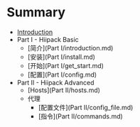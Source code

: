 # Summary

* [Introduction](README.md)
* Part I - Hiipack Basic
    * [简介](Part I/introduction.md)
    * [安装](Part I/install.md)
    * [开始](Part I/get_start.md)
    * [配置](Part I/config.md)
* Part II - Hiipack Advanced
    * [Hosts](Part II/hosts.md)
    * 代理
        * [配置文件](Part II/config_file.md)
        * [指令](Part II/commands.md)

